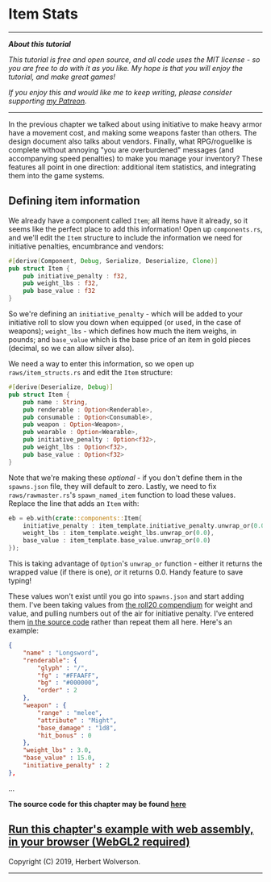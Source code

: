 # Item Stats

---

***About this tutorial***

*This tutorial is free and open source, and all code uses the MIT license - so you are free to do with it as you like. My hope is that you will enjoy the tutorial, and make great games!*

*If you enjoy this and would like me to keep writing, please consider supporting [my Patreon](https://www.patreon.com/blackfuture).*

---

In the previous chapter we talked about using initiative to make heavy armor have a movement cost, and making some weapons faster than others. The design document also talks about vendors. Finally, what RPG/roguelike is complete without annoying "you are overburdened" messages (and accompanying speed penalties) to make you manage your inventory? These features all point in one direction: additional item statistics, and integrating them into the game systems.

## Defining item information

We already have a component called `Item`; all items have it already, so it seems like the perfect place to add this information! Open up `components.rs`, and we'll edit the `Item` structure to include the information we need for initiative penalties, encumbrance and vendors:

```rust
#[derive(Component, Debug, Serialize, Deserialize, Clone)]
pub struct Item {
    pub initiative_penalty : f32,
    pub weight_lbs : f32,
    pub base_value : f32
}
```

So we're defining an `initiative_penalty` - which will be added to your initiative roll to slow you down when equipped (or used, in the case of weapons); `weight_lbs` - which defines how much the item weighs, in pounds; and `base_value` which is the base price of an item in gold pieces (decimal, so we can allow silver also).

We need a way to enter this information, so we open up `raws/item_structs.rs` and edit the `Item` structure:

```rust
#[derive(Deserialize, Debug)]
pub struct Item {
    pub name : String,
    pub renderable : Option<Renderable>,
    pub consumable : Option<Consumable>,
    pub weapon : Option<Weapon>,
    pub wearable : Option<Wearable>,
    pub initiative_penalty : Option<f32>,
    pub weight_lbs : Option<f32>,
    pub base_value : Option<f32>
}
```

Note that we're making these *optional* - if you don't define them in the `spawns.json` file, they will default to zero. Lastly, we need to fix `raws/rawmaster.rs`'s `spawn_named_item` function to load these values. Replace the line that adds an `Item` with:

```rust
eb = eb.with(crate::components::Item{
    initiative_penalty : item_template.initiative_penalty.unwrap_or(0.0),
    weight_lbs : item_template.weight_lbs.unwrap_or(0.0),
    base_value : item_template.base_value.unwrap_or(0.0)            
});
```

This is taking advantage of `Option`'s `unwrap_or` function - either it returns the wrapped value (if there is one), *or* it returns 0.0. Handy feature to save typing!

These values won't exist until you go into `spawns.json` and start adding them. I've been taking values from [the roll20 compendium](https://roll20.net/compendium/dnd5e/Weapons) for weight and value, and pulling numbers out of the air for initiative penalty. I've entered them [in the source code](https://github.com/thebracket/rustrogueliketutorial/tree/master/chapter-58-itemstats/raws/spawns.json) rather than repeat them all here. Here's an example:

```json
{
    "name" : "Longsword",
    "renderable": {
        "glyph" : "/",
        "fg" : "#FFAAFF",
        "bg" : "#000000",
        "order" : 2
    },
    "weapon" : {
        "range" : "melee",
        "attribute" : "Might",
        "base_damage" : "1d8",
        "hit_bonus" : 0
    },
    "weight_lbs" : 3.0,
    "base_value" : 15.0,
    "initiative_penalty" : 2
},
```

...

**The source code for this chapter may be found [here](https://github.com/thebracket/rustrogueliketutorial/tree/master/chapter-58-itemstats)**


[Run this chapter's example with web assembly, in your browser (WebGL2 required)](http://bfnightly.bracketproductions.com/rustbook/wasm/chapter-58-itemstats)
---

Copyright (C) 2019, Herbert Wolverson.

---